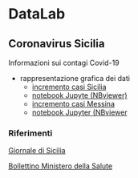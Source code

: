 # DataLab

## Coronavirus Sicilia
Informazioni sui contagi Covid-19
* rappresentazione grafica dei dati
  * [incremento casi Sicilia](covid-Sicilia/grafico-Sicilia.jpg)
  * [notebook Jupyte (NBviewer)](https://nbviewer.jupyter.org/github/POSS-UniMe/DataLab/blob/master/covid-Sicilia/ContagiSiciliaVer01.ipynb)
  * [incremento casi Messina](covid-Sicilia/grafico-Messina.jpg)
  * [notebook Jupyter (NBviewer](https://nbviewer.jupyter.org/github/POSS-UniMe/DataLab/blob/master/covid-Sicilia/ContagiMessina.ipynb)

### Riferimenti

[Giornale di Sicilia](https://gds.it/)

[Bollettino Ministero della Salute](https://opendatadpc.maps.arcgis.com/apps/opsdashboard/index.html#/b0c68bce2cce478eaac82fe38d4138b1)
